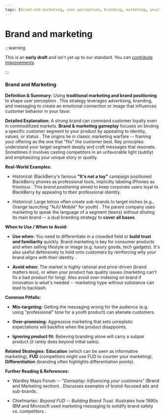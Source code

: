 ```yaml
---
tags: [brand-and-marketing, user-perception, branding, marketing, positioning, customer loyalty, messaging]
---
```


# Brand and marketing

:::warning

This is an **early draft** and isn't yet up to our standard.
You can [contribute improvements](https://github.com/dave1010/wardley-leadership-strategies).

:::


### **Brand and Marketing**

**Definition & Summary:** Using **traditional marketing and brand positioning** to shape user perception . This strategy leverages advertising, branding, and messaging to create an emotional connection or image that influences customer behavior in your favor.

**Detailed Explanation:** A strong brand can command customer loyalty even in commoditized markets. **Brand & marketing gameplay** focuses on binding a specific customer segment to your product by appealing to identity, values, or status . The origins lie in classic marketing warfare -- framing your offering as the one that "fits" the customer best. Key principles: understand your target segment deeply and craft messages that resonate. Sometimes it involves casting competitors in an unfavorable light (subtly) and emphasizing your unique story or quality.

**Real-World Examples:**

-  *Historical:* BlackBerry's famous **"It's not a toy"** campaign positioned BlackBerry phones as professional tools, implicitly labeling iPhones as frivolous . This *brand positioning* aimed to keep corporate users loyal to BlackBerry by appealing to their professional identity.

-  *Historical:* Large telcos often create sub-brands to target niches (e.g., Orange launching "NJU Mobile" for youth) . The parent company uses marketing to speak the language of a segment (teens) without diluting its main brand -- a dual branding strategy to **cover all bases**.

**When to Use / When to Avoid:**

-  **Use when:** You need to differentiate in a crowded field or **build trust and familiarity** quickly. Brand marketing is key for consumer products and when selling lifestyle or image (e.g. luxury goods, tech gadgets). It's also useful defensively to hold onto customers by reinforcing why *your* brand aligns with their identity .

-  **Avoid when:** The market is highly rational and price-driven (brand matters less), or when your product has quality issues (marketing can't fix a bad product for long). Also avoid over-indexing on brand if innovation is what's needed -- marketing hype without substance can lead to backlash.

**Common Pitfalls:**

-  **Mis-targeting:** Getting the messaging wrong for the audience (e.g. using "professional" tone for a youth product) can alienate customers.

-  **Over-promising:** Aggressive marketing that sets unrealistic expectations will backfire when the product disappoints.

-  **Ignoring product fit:** Believing branding alone will carry a subpar product (it rarely does beyond initial sales).

**Related Strategies:** **Education** (which can be seen as informative marketing), **FUD** (competitors might use FUD to counter your marketing), **Differentiation** (branding often highlights differentiation points).

**Further Reading & References:**

-  Wardley Maps Forum -- *"Gameplay: Influencing your customers"* (Brand and Marketing section) . Discusses examples of brand-focused ads and sub-brands.

-  Chiefmartec: *Beyond FUD -- Building Brand Trust.* Illustrates how 1990s IBM and Microsoft used marketing messaging to solidify brand safety vs. competitors .
